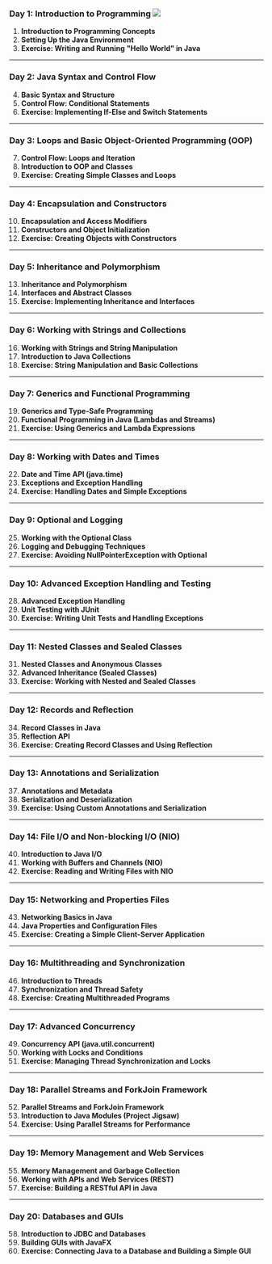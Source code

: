 ### **Day 1: Introduction to Programming [![](/images/external-link-svgrepo-com.svg)](https://moodle.heilbronn.dhbw.de/course/view.php?id=15064)**
1. **Introduction to Programming Concepts**
2. **Setting Up the Java Environment**
3. **Exercise: Writing and Running "Hello World" in Java**

---

### **Day 2: Java Syntax and Control Flow**
4. **Basic Syntax and Structure**
5. **Control Flow: Conditional Statements**
6. **Exercise: Implementing If-Else and Switch Statements**

---

### **Day 3: Loops and Basic Object-Oriented Programming (OOP)**
7. **Control Flow: Loops and Iteration**
8. **Introduction to OOP and Classes**
9. **Exercise: Creating Simple Classes and Loops**

---

### **Day 4: Encapsulation and Constructors**
10. **Encapsulation and Access Modifiers**
11. **Constructors and Object Initialization**
12. **Exercise: Creating Objects with Constructors**

---

### **Day 5: Inheritance and Polymorphism**
13. **Inheritance and Polymorphism**
14. **Interfaces and Abstract Classes**
15. **Exercise: Implementing Inheritance and Interfaces**

---

### **Day 6: Working with Strings and Collections**
16. **Working with Strings and String Manipulation**
17. **Introduction to Java Collections**
18. **Exercise: String Manipulation and Basic Collections**

---

### **Day 7: Generics and Functional Programming**
19. **Generics and Type-Safe Programming**
20. **Functional Programming in Java (Lambdas and Streams)**
21. **Exercise: Using Generics and Lambda Expressions**

---

### **Day 8: Working with Dates and Times**
22. **Date and Time API (java.time)**
23. **Exceptions and Exception Handling**
24. **Exercise: Handling Dates and Simple Exceptions**

---

### **Day 9: Optional and Logging**
25. **Working with the Optional Class**
26. **Logging and Debugging Techniques**
27. **Exercise: Avoiding NullPointerException with Optional**

---

### **Day 10: Advanced Exception Handling and Testing**
28. **Advanced Exception Handling**
29. **Unit Testing with JUnit**
30. **Exercise: Writing Unit Tests and Handling Exceptions**

---

### **Day 11: Nested Classes and Sealed Classes**
31. **Nested Classes and Anonymous Classes**
32. **Advanced Inheritance (Sealed Classes)**
33. **Exercise: Working with Nested and Sealed Classes**

---

### **Day 12: Records and Reflection**
34. **Record Classes in Java**
35. **Reflection API**
36. **Exercise: Creating Record Classes and Using Reflection**

---

### **Day 13: Annotations and Serialization**
37. **Annotations and Metadata**
38. **Serialization and Deserialization**
39. **Exercise: Using Custom Annotations and Serialization**

---

### **Day 14: File I/O and Non-blocking I/O (NIO)**
40. **Introduction to Java I/O**
41. **Working with Buffers and Channels (NIO)**
42. **Exercise: Reading and Writing Files with NIO**

---

### **Day 15: Networking and Properties Files**
43. **Networking Basics in Java**
44. **Java Properties and Configuration Files**
45. **Exercise: Creating a Simple Client-Server Application**

---

### **Day 16: Multithreading and Synchronization**
46. **Introduction to Threads**
47. **Synchronization and Thread Safety**
48. **Exercise: Creating Multithreaded Programs**

---

### **Day 17: Advanced Concurrency**
49. **Concurrency API (java.util.concurrent)**
50. **Working with Locks and Conditions**
51. **Exercise: Managing Thread Synchronization and Locks**

---

### **Day 18: Parallel Streams and ForkJoin Framework**
52. **Parallel Streams and ForkJoin Framework**
53. **Introduction to Java Modules (Project Jigsaw)**
54. **Exercise: Using Parallel Streams for Performance**

---

### **Day 19: Memory Management and Web Services**
55. **Memory Management and Garbage Collection**
56. **Working with APIs and Web Services (REST)**
57. **Exercise: Building a RESTful API in Java**

---

### **Day 20: Databases and GUIs**
58. **Introduction to JDBC and Databases**
59. **Building GUIs with JavaFX**
60. **Exercise: Connecting Java to a Database and Building a Simple GUI**

